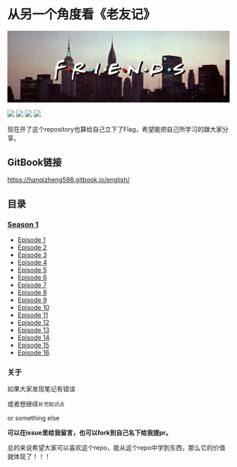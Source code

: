 # 从另一个角度看《老友记》

![](/source/image/Friends_logo.png)


![](https://img.shields.io/badge/To-Learn-brightgreen.svg?longCache=true&style=popout-square) 
![](https://img.shields.io/badge/Status-Updating-red.svg?longCache=true&style=popout-square)
![](https://img.shields.io/badge/level-freshman-blue.svg?longCache=true&style=popout-square)
![](https://img.shields.io/badge/Thank_You-Star-yellow.svg?longCache=true&style=popout-square)

现在开了这个repository也算给自己立下了Flag，希望能把自己所学习的跟大家分享。


## GitBook链接

https://hanqizheng598.gitbook.io/english/


## 目录

### [Season 1](https://github.com/hanqizheng/Engilsh-Note/tree/master/Season1)
- [Episode 1](https://github.com/hanqizheng/Watching-Friends-Together/blob/master/Learn/Season1/Episode1.md)
- [Episode 2](https://github.com/hanqizheng/Watching-Friends-Together/blob/master/Learn/Season1/Episode2.md)
- [Episode 3](https://github.com/hanqizheng/Watching-Friends-Together/blob/master/Learn/Season1/Episode3.md)
- [Episode 4](https://github.com/hanqizheng/Watching-Friends-Together/blob/master/Learn/Season1/Episode4.md)
- [Episode 5](https://github.com/hanqizheng/Watching-Friends-Together/blob/master/Learn/Season1/Episode5.md)
- [Episode 6](https://github.com/hanqizheng/Watching-Friends-Together/blob/master/Learn/Season1/Episode6.md)
- [Episode 7](https://github.com/hanqizheng/Watching-Friends-Together/blob/master/Learn/Season1/Episode7.md)
- [Episode 8](https://github.com/hanqizheng/Watching-Friends-Together/blob/master/Learn/Season1/Episode8.md)
- [Episode 9](https://github.com/hanqizheng/Watching-Friends-Together/blob/master/Learn/Season1/Episode9.md)
- [Episode 10](https://github.com/hanqizheng/Watching-Friends-Together/blob/master/Learn/Season1/Episode10.md)
- [Episode 11](https://github.com/hanqizheng/Watching-Friends-Together/blob/master/Learn/Season1/Episode11.md)
- [Episode 12](https://github.com/hanqizheng/Watching-Friends-Together/blob/master/Learn/Season1/Episode12.md)
- [Episode 13](https://github.com/hanqizheng/Watching-Friends-Together/blob/master/Learn/Season1/Episode13.md)
- [Episode 14](https://github.com/hanqizheng/Watching-Friends-Together/blob/master/Learn/Season1/Episode14.md)
- [Episode 15](https://github.com/hanqizheng/Watching-Friends-Together/blob/master/Learn/Season1/Episode15.md)
- [Episode 16](https://github.com/hanqizheng/Watching-Friends-Together/blob/master/Learn/Season1/Episode16.md)

### 关于

如果大家发现笔记有错误

或者想继续`补充知识点`

or something else

**可以在issue里给我留言，也可以fork到自己名下给我提pr。**

总的来说希望大家可以喜欢这个repo，能从这个repo中学到东西，那么它的价值就体现了！！！


